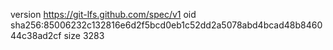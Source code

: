 version https://git-lfs.github.com/spec/v1
oid sha256:85006232c132816e6d2f5bcd0eb1c52dd2a5078abd4bcad48b846044c38ad2cf
size 3283
